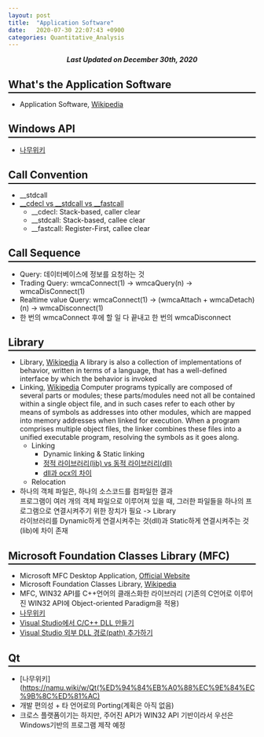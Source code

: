 ```yaml
---
layout: post
title:  "Application Software"
date:   2020-07-30 22:07:43 +0900
categories: Quantitative_Analysis
---
```


<div style="text-align: center"><i><b>Last Updated on December 30th, 2020</b></i></div>

## What's the Application Software
<hr style="height: 2px; border:none; margin-top: -1em; margin-bottom:0.5em; padding: 0; background:black">

* Application Software, [Wikipedia](https://en.wikipedia.org/wiki/Application_software)

## Windows API
<hr style="height: 2px; border:none; margin-top: -1em; margin-bottom:0.5em; padding: 0; background:black">

* [나무위키](https://namu.wiki/w/Windows%20API)
## Call Convention
<hr style="height: 2px; border:none; margin-top: -1em; margin-bottom:0.5em; padding: 0; background:black">

* __stdcall 
* [__cdecl vs __stdcall vs __fastcall](https://wendys.tistory.com/22)
    * __cdecl: Stack-based, caller clear
    * __stdcall: Stack-based, callee clear
    * __fastcall: Register-First, callee clear

## Call Sequence
<hr style="height: 2px; border:none; margin-top: -1em; margin-bottom:0.5em; padding: 0; background:black">

* Query: 데이터베이스에 정보를 요청하는 것
* Trading Query: wmcaConnect(1) &rarr; wmcaQuery(n) &rarr; wmcaDisConnect(1)
* Realtime value Query: wmcaConnect(1) &rarr; (wmcaAttach + wmcaDetach) (n) &rarr; wmcaDisconnect(1)
* 한 번의 wmcaConnect 후에 할 일 다 끝내고 한 번의 wmcaDisconnect

## Library
<hr style="height: 2px; border:none; margin-top: -1em; margin-bottom:0.5em; padding: 0; background:black">

* Library, [Wikipedia](https://en.wikipedia.org/wiki/Library_(computing))
A library is also a collection of implementations of behavior, written in terms of a language, that has a well-defined interface by which the behavior is invoked
* Linking, [Wikipedia](https://en.wikipedia.org/wiki/Linker_(computing))
Computer programs typically are composed of several parts or modules; these parts/modules need not all be contained within a single object file, and in such cases refer to each other by means of symbols as addresses into other modules, which are mapped into memory addresses when linked for execution. When a program comprises multiple object files, the linker combines these files into a unified executable program, resolving the symbols as it goes along.   
    * Linking
        * Dynamic linking & Static linking
        * [정적 라이브러리(lib) vs 동적 라이브러리(dll)](https://hsunnystory.tistory.com/109)
        * [dll과 ocx의 차이](https://m.blog.naver.com/PostView.nhn?blogId=jaylin9083&logNo=221447296093&proxyReferer=https:%2F%2Fwww.google.com%2F)
    * Relocation   
* 하나의 객체 파일은, 하나의 소스코드를 컴파일한 결과   
프로그램이 여러 개의 객체 파일으로 이루어져 있을 때, 그러한 파일들을 하나의 프로그램으로 연결시켜주기 위한 장치가 필요 -> Library   
라이브러리를 Dynamic하게 연결시켜주는 것(dll)과 Static하게 연결시켜주는 것(lib)에 차이 존재

## Microsoft Foundation Classes Library (MFC)
<hr style="height: 2px; border:none; margin-top: -1em; margin-bottom:0.5em; padding: 0; background:black">

* Microsoft MFC Desktop Application, [Official Website](https://docs.microsoft.com/en-us/cpp/mfc/mfc-desktop-applications?redirectedfrom=MSDN&view=vs-2019)
* Microsoft Foundation Classes Library, [Wikipedia](https://en.wikipedia.org/wiki/Microsoft_Foundation_Class_Library)
* MFC, WIN32 API를 C++언어의 클래스화한 라이브러리 (기존의 C언어로 이루어진 WIN32 API에 Object-oriented Paradigm을 적용)
* [나무위키](https://namu.wiki/w/MFC)
* [Visual Studio에서 C/C++ DLL 만들기](https://docs.microsoft.com/ko-kr/cpp/build/dlls-in-visual-cpp?view=vs-2019)
* [Visual Studio 외부 DLL 경로(path) 추가하기](https://m.blog.naver.com/PostView.nhn?blogId=sharonichoya&logNo=220817543315&proxyReferer=https:%2F%2Fwww.google.com%2F)

## Qt
<hr style="height: 2px; border:none; margin-top: -1em; margin-bottom:0.5em; padding: 0; background:black">

* [나무위키](https://namu.wiki/w/Qt(%ED%94%84%EB%A0%88%EC%9E%84%EC%9B%8C%ED%81%AC)
* 개발 편의성 + 타 언어로의 Porting(계획은 아직 없음)
* 크로스 플랫폼이기는 하지만, 주어진 API가 WIN32 API 기반이라서 우선은 Windows기반의 프로그램 제작 예정

